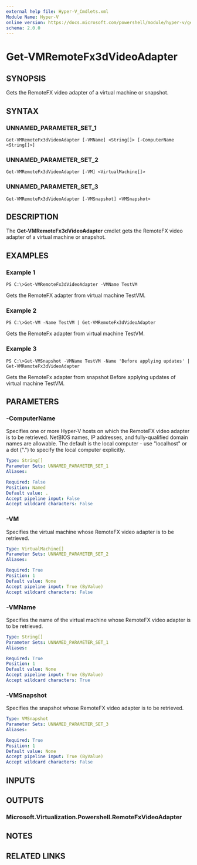 ```yaml
---
external help file: Hyper-V_Cmdlets.xml
Module Name: Hyper-V
online version: https://docs.microsoft.com/powershell/module/hyper-v/get-vmremotefx3dvideoadapter?view=windowsserver2012-ps&wt.mc_id=ps-gethelp
schema: 2.0.0
---
```


# Get-VMRemoteFx3dVideoAdapter

## SYNOPSIS
Gets the RemoteFX video adapter of a virtual machine or snapshot.

## SYNTAX

### UNNAMED_PARAMETER_SET_1
```
Get-VMRemoteFx3dVideoAdapter [-VMName] <String[]> [-ComputerName <String[]>]
```

### UNNAMED_PARAMETER_SET_2
```
Get-VMRemoteFx3dVideoAdapter [-VM] <VirtualMachine[]>
```

### UNNAMED_PARAMETER_SET_3
```
Get-VMRemoteFx3dVideoAdapter [-VMSnapshot] <VMSnapshot>
```

## DESCRIPTION
The **Get-VMRemoteFx3dVideoAdapter** cmdlet gets the RemoteFX video adapter of a virtual machine or snapshot.

## EXAMPLES

### Example 1
```
PS C:\>Get-VMRemoteFx3dVideoAdapter -VMName TestVM
```

Gets the RemoteFX adapter from virtual machine TestVM.

### Example 2
```
PS C:\>Get-VM -Name TestVM | Get-VMRemoteFx3dVideoAdapter
```

Gets the RemoteFx adapter from virtual machine TestVM.

### Example 3
```
PS C:\>Get-VMSnapshot -VMName TestVM -Name 'Before applying updates' | Get-VMRemoteFx3dVideoAdapter
```

Gets the RemoteFx adapter from snapshot Before applying updates of virtual machine TestVM.

## PARAMETERS

### -ComputerName
Specifies one or more Hyper-V hosts on which the RemoteFX video adapter is to be retrieved.
NetBIOS names, IP addresses, and fully-qualified domain names are allowable.
The default is the local computer - use "localhost" or a dot (".") to specify the local computer explicitly.

```yaml
Type: String[]
Parameter Sets: UNNAMED_PARAMETER_SET_1
Aliases: 

Required: False
Position: Named
Default value: .
Accept pipeline input: False
Accept wildcard characters: False
```

### -VM
Specifies the virtual machine whose RemoteFX video adapter is to be retrieved.

```yaml
Type: VirtualMachine[]
Parameter Sets: UNNAMED_PARAMETER_SET_2
Aliases: 

Required: True
Position: 1
Default value: None
Accept pipeline input: True (ByValue)
Accept wildcard characters: False
```

### -VMName
Specifies the name of the virtual machine whose RemoteFX video adapter is to be retrieved.

```yaml
Type: String[]
Parameter Sets: UNNAMED_PARAMETER_SET_1
Aliases: 

Required: True
Position: 1
Default value: None
Accept pipeline input: True (ByValue)
Accept wildcard characters: True
```

### -VMSnapshot
Specifies the snapshot whose RemoteFX video adapter is to be retrieved.

```yaml
Type: VMSnapshot
Parameter Sets: UNNAMED_PARAMETER_SET_3
Aliases: 

Required: True
Position: 1
Default value: None
Accept pipeline input: True (ByValue)
Accept wildcard characters: False
```

## INPUTS

## OUTPUTS

### Microsoft.Virtualization.Powershell.RemoteFxVideoAdapter

## NOTES

## RELATED LINKS



